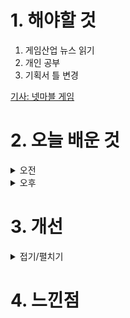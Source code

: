 
# 1. 해야할 것

1. 게임산업 뉴스 읽기 
2. 개인 공부  
3. 기획서 틀 변경

[기사: 넷마블 게임](https://www.gamemeca.com/view.php?gid=1748963)



# 2. 오늘 배운 것

<details>
<summary>오전</summary>

## 오늘의 뉴스
![image](https://github.com/JM94Ent/TIL-WIL/assets/143363550/ed866dd0-764a-401c-a9ac-5b901b5bff79)

넷마블이 자신들만의 IP가 아닌 퍼블리싱으로 게임을 운영하고 있기 때문에 순이익이 적은걸로 알고있다.\
그래도 흥하는 게임 나혼렙과 아스달로 자신들의 플랫폼에서 서비스하고 있으니 준비하고 있는 레이븐2도 같이 노출되어 사람이 많이 몰릴 것 같다.\
최근에 플랫폼과 플랫폼 수수료 등으로 플랫폼에 대해서 생각을 많이 하게 되는데... 잘 키운 플랫폼 하나가 게임 라이브 서비스보다 더 높은 가치를 지닌다는 걸 알게 됐다.

## 기획서
![image](https://github.com/JM94Ent/TIL-WIL/assets/143363550/00dc47ad-2c1c-4d73-b273-6838d0f7b195)

어떻게 하면 2D그림으로 내 레벨을 잘 표현할 수 있을까? 라는 생각에 다크소울3의 레퍼런스를 참고했다.\
스케치업으로 구현하면 얼추 내가 원하는 그림을 그릴 수 있을 것 같다.
</details>


<details>
<summary>오후</summary>

## 기획서 2D 평면도 그리기

</details>




# 3. 개선


<details>
<summary>접기/펼치기</summary>


</details>



# 4. 느낀점


